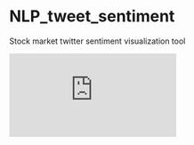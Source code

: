 # NLP_tweet_sentiment
Stock market twitter sentiment visualization tool

![Tweet_sentiment_poster](https://github.com/apy444/NLP_tweet_sentiment/blob/main/DOC/team075poster.pdf)

